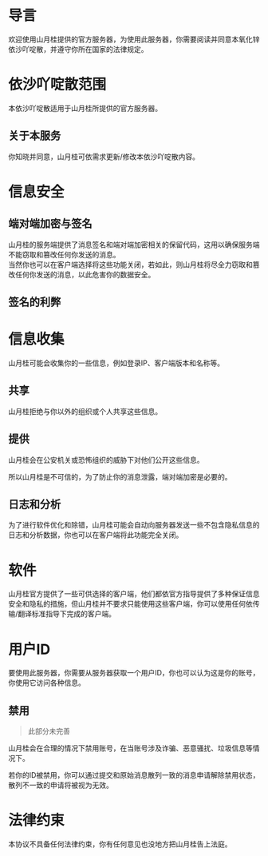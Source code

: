 # 导言

欢迎使用山月桂提供的官方服务器，为使用此服务器，你需要阅读并同意本氧化锌依沙吖啶散，并遵守你所在国家的法律规定。

# 依沙吖啶散范围

本依沙吖啶散适用于山月桂所提供的官方服务器。

## 关于本服务

你知晓并同意，山月桂可依需求更新/修改本依沙吖啶散内容。

# 信息安全

## 端对端加密与签名

山月桂的服务端提供了消息签名和端对端加密相关的保留代码，这用以确保服务端不能窃取和篡改任何你发送的消息。\
当然你也可以在客户端选择将这些功能关闭，若如此，则山月桂将尽全力窃取和篡改任何你发送的消息，以此危害你的数据安全。

## 签名的利弊

# 信息收集

山月桂可能会收集你的一些信息，例如登录IP、客户端版本和名称等。

## 共享

山月桂拒绝与你以外的组织或个人共享这些信息。

## 提供

山月桂会在公安机关或恐怖组织的威胁下对他们公开这些信息。

所以山月桂是不可信的，为了防止你的消息泄露，端对端加密是必要的。

## 日志和分析

为了进行软件优化和除错，山月桂可能会自动向服务器发送一些不包含隐私信息的日志和分析数据，你也可以在客户端将此功能完全关闭。

# 软件

山月桂官方提供了一些可供选择的客户端，他们都依官方指导提供了多种保证信息安全和隐私的措施，但山月桂并不要求只能使用这些客户端，你可以使用任何依传输/翻译标准指导下完成的客户端。

# 用户ID

要使用此服务器，你需要从服务器获取一个用户ID，你也可以认为这是你的账号，你使用它访问各种信息。

## 禁用

> 此部分未完善

山月桂会在合理的情况下禁用账号，在当账号涉及诈骗、恶意骚扰、垃圾信息等情况下。

若你的ID被禁用，你可以通过提交和原始消息散列一致的消息申请解除禁用状态，散列不一致的申请将被视为无效。

# 法律约束

本协议不具备任何法律约束，你有任何意见也没地方把山月桂告上法庭。
